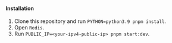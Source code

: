 #### Installation
1. Clone this repository and run `PYTHON=python3.9 pnpm install`.
2. Open `Redis`.
3. Run `PUBLIC_IP=<your-ipv4-public-ip> pnpm start:dev`.